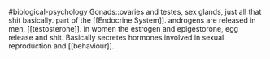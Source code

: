 #biological-psychology 
Gonads::ovaries and testes, sex glands, just all that shit basically. part of the [[Endocrine System]]. androgens are released in men, [[testosterone]]. in women the estrogen and epigestorone, egg release and shit. Basically secretes hormones involved in sexual reproduction and [[behaviour]].
<!--SR:!2023-12-20,3,250-->